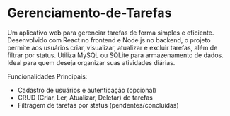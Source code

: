 # Gerenciamento-de-Tarefas
Um aplicativo web para gerenciar tarefas de forma simples e eficiente. Desenvolvido com React no frontend e Node.js no backend, o projeto permite aos usuários criar, visualizar, atualizar e excluir tarefas, além de filtrar por status. Utiliza MySQL ou SQLite para armazenamento de dados. Ideal para quem deseja organizar suas atividades diárias.

Funcionalidades Principais:
  
  - Cadastro de usuários e autenticação (opcional)
  - CRUD (Criar, Ler, Atualizar, Deletar) de tarefas
  - Filtragem de tarefas por status (pendentes/concluídas)
